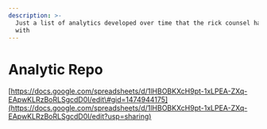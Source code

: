 ```yaml
---
description: >-
  Just a list of analytics developed over time that the rick counsel has played
  with
---
```


# Analytic Repo

[https://docs.google.com/spreadsheets/d/1lHBOBKXcH9pt-1xLPEA-ZXq-EApwKLRzBoRLSgcdD0I/edit\#gid=1474944175](https://docs.google.com/spreadsheets/d/1lHBOBKXcH9pt-1xLPEA-ZXq-EApwKLRzBoRLSgcdD0I/edit?usp=sharing)

